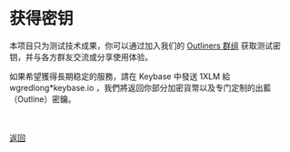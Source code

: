 # 获得密钥

本项目只为测试技术成果，你可以通过加入我们的 <a href="https://keybase.io/team/outliners">Outliners 群组</a> 获取测试密钥，并与各方群友交流或分享使用体验。

如果希望獲得長期稳定的服務，請在 Keybase 中發送 1XLM 給 wgredlong*keybase.io ，我們將返回你部分加密貨幣以及专门定制的出藍（Outline）密鑰。


<br><br><a href="https://wgredlong.github.io/">返回</a>
